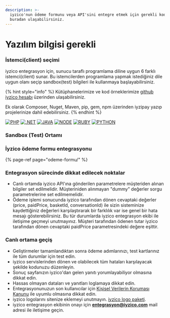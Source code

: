 ```yaml
---
description: >-
  iyzico'nun ödeme formunu veya API'sini entegre etmek için gerekli kodlara
  buradan ulaşabilirsiniz.
---
```


# Yazılım bilgisi gerekli

### **İstemci\(client\) seçimi**

iyzico entegrasyon için, sunucu taraflı programlama diline uygun 6 farklı istemci\(client\) sunar. Bu istemcilerden programlama yapmak istediğiniz dile uygun olanı seçip sandbox\(test\) bilgileri ile kullanmaya başlayabilirsiniz.

{% hint style="info" %}
Kütüphanelerimize ve kod örneklerimize [github iyzico hesabı](https://github.com/iyzico) üzerinden ulaşabilirsiniz.

Ek olarak Composer, Nuget, Maven, pip, gem, npm üzerinden iyzipay yazıp projelerinize dahil edebilirsiniz.
{% endhint %}

[![PHP](https://dev.iyzipay.com/user/pages/01.baslarken/01_php.png)](https://github.com/iyzico/iyzipay-php/releases/latest) [![.NET](https://dev.iyzipay.com/user/pages/01.baslarken/02_.net.png)](https://github.com/iyzico/iyzipay-dotnet/releases/latest) [![JAVA](https://dev.iyzipay.com/user/pages/01.baslarken/05_java.png)](https://github.com/iyzico/iyzipay-java/releases/latest) [![NODE](https://dev.iyzipay.com/user/pages/01.baslarken/06_node.png)](https://github.com/iyzico/iyzipay-node/releases/latest) [![RUBY](https://dev.iyzipay.com/user/pages/01.baslarken/04_ruby.png)](https://github.com/iyzico/iyzipay-ruby/releases/latest) [![PYTHON](https://dev.iyzipay.com/user/pages/01.baslarken/03_pyton.png)](https://github.com/iyzico/iyzipay-python/releases/latest)

### Sandbox \(Test\) Ortamı

### İyzico ödeme formu entegrasyonu

{% page-ref page="odeme-formu/" %}

### **Entegrasyon sürecinde dikkat edilecek noktalar**

* Canlı ortamda iyzico API'ına gönderilen parametrelere müşteriden alınan bilgiler set edilmelidir. Müşteriniden alınmayan "dummy" değerler sorgu parametrelerine set edilmemelidir.
* Ödeme işlemi sonucunda iyzico tarafından dönen cevaptaki değerler \(price, paidPrice, basketId, conversationId\) ile sizin sisteminize kaydettiğiniz değerleri karşılaştırarak bir farklılık var ise genel bir hata mesajı gösterebilirsiniz. Bu tür durumlarda iyzico entegrasyon ekibi ile iletişime geçmeyi unutmayınız. Müşteri tarafından ödenen tutar iyzico tarafından dönen cevaptaki paidPrice parametresindeki değere eşittir.

### **Canlı ortama geçiş**

* Geliştirmeler tamamlandıktan sonra ödeme adımlarınızı, test kartlarınız ile tüm durumlar için test edin.
* iyzico servislerinden dönen ve olabilecek tüm hataları karşılayacak şekilde kodunuzu düzenleyin.
* Sonuç sayfanızın iyzico'dan gelen yanıtı yorumlayabiliyor olmasına dikkat edin.
* Hassas olmayan dataları ve yanıtları loglamaya dikkat edin.
* Entegrasyonunuzun son kullanıcılar için [Kişisel Verilerin Koruması Kanunu](https://dev.iyzipay.com/tr/sss) ile uyumlu olmasına dikkat edin.
* iyzico logolarını sitenize eklemeyi unutmayın. [iyzico logo paketi](https://dev.iyzipay.com/tr/iyzico-logo-pack.zip).
* iyzico entegrasyon ekibinin onayı için [**entegrasyon@iyzico.com**](mailto:entegrasyon@iyzico.com) mail adresi ile iletişime geçin.

